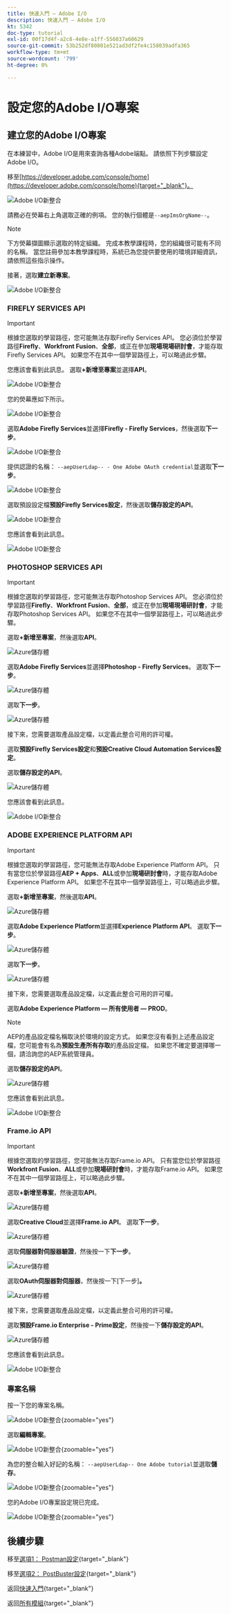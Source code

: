 ```yaml
---
title: 快速入門 — Adobe I/O
description: 快速入門 — Adobe I/O
kt: 5342
doc-type: tutorial
exl-id: 00f17d4f-a2c8-4e8e-a1ff-556037a60629
source-git-commit: 53b252df80801e521ad3df2fe4c158039adfa365
workflow-type: tm+mt
source-wordcount: '799'
ht-degree: 0%

---
```


# 設定您的Adobe I/O專案

## 建立您的Adobe I/O專案

在本練習中，Adobe I/O是用來查詢各種Adobe端點。 請依照下列步驟設定Adobe I/O。

移至[https://developer.adobe.com/console/home](https://developer.adobe.com/console/home){target="_blank"}。

![Adobe I/O新整合](./images/iohome.png)

請務必在熒幕右上角選取正確的例項。 您的執行個體是`--aepImsOrgName--`。

>[!NOTE]
>
> 下方熒幕擷圖顯示選取的特定組織。 完成本教學課程時，您的組織很可能有不同的名稱。 當您註冊參加本教學課程時，系統已為您提供要使用的環境詳細資訊，請依照這些指示操作。

接著，選取&#x200B;**建立新專案**。

![Adobe I/O新整合](./images/iocomp.png)

### FIREFLY SERVICES API

>[!IMPORTANT]
>
>根據您選取的學習路徑，您可能無法存取Firefly Services API。 您必須位於學習路徑&#x200B;**Firefly**、**Workfront Fusion**、**全部**，或正在參加&#x200B;**現場現場研討會**，才能存取Firefly Services API。 如果您不在其中一個學習路徑上，可以略過此步驟。

您應該會看到此訊息。 選取&#x200B;**+新增至專案**&#x200B;並選擇&#x200B;**API**。

![Adobe I/O新整合](./images/adobe_io_access_api.png)

您的熒幕應如下所示。

![Adobe I/O新整合](./images/api1.png)

選取&#x200B;**Adobe Firefly Services**&#x200B;並選擇&#x200B;**Firefly - Firefly Services**，然後選取&#x200B;**下一步**。

![Adobe I/O新整合](./images/api3.png)

提供認證的名稱： `--aepUserLdap-- - One Adobe OAuth credential`並選取&#x200B;**下一步**。

![Adobe I/O新整合](./images/api4.png)

選取預設設定檔&#x200B;**預設Firefly Services設定**，然後選取&#x200B;**儲存設定的API**。

![Adobe I/O新整合](./images/api9.png)

您應該會看到此訊息。

![Adobe I/O新整合](./images/api10.png)

### PHOTOSHOP SERVICES API

>[!IMPORTANT]
>
>根據您選取的學習路徑，您可能無法存取Photoshop Services API。 您必須位於學習路徑&#x200B;**Firefly**、**Workfront Fusion**、**全部**，或正在參加&#x200B;**現場現場研討會**，才能存取Photoshop Services API。 如果您不在其中一個學習路徑上，可以略過此步驟。
>
>選取&#x200B;**+新增至專案**，然後選取&#x200B;**API**。

![Azure儲存體](./images/ps2.png)

選取&#x200B;**Adobe Firefly Services**&#x200B;並選擇&#x200B;**Photoshop - Firefly Services**。 選取&#x200B;**下一步**。

![Azure儲存體](./images/ps3.png)

選取&#x200B;**下一步**。

![Azure儲存體](./images/ps4.png)

接下來，您需要選取產品設定檔，以定義此整合可用的許可權。

選取&#x200B;**預設Firefly Services設定**&#x200B;和&#x200B;**預設Creative Cloud Automation Services設定**。

選取&#x200B;**儲存設定的API**。

![Azure儲存體](./images/ps5.png)

您應該會看到此訊息。

![Adobe I/O新整合](./images/ps7.png)

### ADOBE EXPERIENCE PLATFORM API

>[!IMPORTANT]
>
>根據您選取的學習路徑，您可能無法存取Adobe Experience Platform API。 只有當您位於學習路徑&#x200B;**AEP + Apps**、**ALL**&#x200B;或參加&#x200B;**現場研討會**&#x200B;時，才能存取Adobe Experience Platform API。 如果您不在其中一個學習路徑上，可以略過此步驟。

選取&#x200B;**+新增至專案**，然後選取&#x200B;**API**。

![Azure儲存體](./images/aep1.png)

選取&#x200B;**Adobe Experience Platform**&#x200B;並選擇&#x200B;**Experience Platform API**。 選取&#x200B;**下一步**。

![Azure儲存體](./images/aep2.png)

選取&#x200B;**下一步**。

![Azure儲存體](./images/aep3.png)

接下來，您需要選取產品設定檔，以定義此整合可用的許可權。

選取&#x200B;**Adobe Experience Platform — 所有使用者 — PROD**。

>[!NOTE]
>
>AEP的產品設定檔名稱取決於環境的設定方式。 如果您沒有看到上述產品設定檔，您可能會有名為&#x200B;**預設生產所有存取**&#x200B;的產品設定檔。 如果您不確定要選擇哪一個，請洽詢您的AEP系統管理員。

選取&#x200B;**儲存設定的API**。

![Azure儲存體](./images/aep4.png)

您應該會看到此訊息。

![Adobe I/O新整合](./images/aep5.png)

### Frame.io API

>[!IMPORTANT]
>
>根據您選取的學習路徑，您可能無法存取Frame.io API。 只有當您位於學習路徑&#x200B;**Workfront Fusion**、**ALL**&#x200B;或參加&#x200B;**現場研討會**&#x200B;時，才能存取Frame.io API。 如果您不在其中一個學習路徑上，可以略過此步驟。

選取&#x200B;**+新增至專案**，然後選取&#x200B;**API**。

![Azure儲存體](./images/fiops2.png)

選取&#x200B;**Creative Cloud**&#x200B;並選擇&#x200B;**Frame.io API**。 選取&#x200B;**下一步**。

![Azure儲存體](./images/fiops3.png)

選取&#x200B;**伺服器對伺服器驗證**，然後按一下&#x200B;**下一步**。

![Azure儲存體](./images/fiops4.png)

選取&#x200B;**OAuth伺服器對伺服器**，然後按一下[下一步]&#x200B;**。**

![Azure儲存體](./images/fiops5.png)

接下來，您需要選取產品設定檔，以定義此整合可用的許可權。

選取&#x200B;**預設Frame.io Enterprise - Prime設定**，然後按一下&#x200B;**儲存設定的API**。

![Azure儲存體](./images/fiops6.png)

您應該會看到此訊息。

![Adobe I/O新整合](./images/fiops7.png)

### 專案名稱

按一下您的專案名稱。

![Adobe I/O新整合](./images/api13.png){zoomable="yes"}

選取&#x200B;**編輯專案**。

![Adobe I/O新整合](./images/api14.png){zoomable="yes"}

為您的整合輸入好記的名稱： `--aepUserLdap-- One Adobe tutorial`並選取&#x200B;**儲存**。

![Adobe I/O新整合](./images/api15.png){zoomable="yes"}

您的Adobe I/O專案設定現已完成。

![Adobe I/O新整合](./images/api16.png){zoomable="yes"}

## 後續步驟

移至[選項1： Postman設定](./ex7.md){target="_blank"}

移至[選項2： PostBuster設定](./ex8.md){target="_blank"}

返回[快速入門](./getting-started.md){target="_blank"}

返回[所有模組](./../../../overview.md){target="_blank"}
